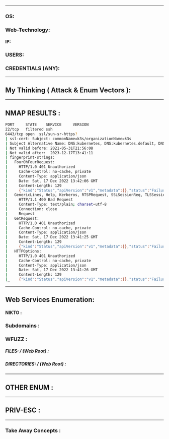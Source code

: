 - - -

### OS: 
### Web-Technology: 


#### IP: 

### USERS:

### CREDENTIALS (ANY):

- - -
## My Thinking  ( Attack & Enum Vectors ): 


- - -
## NMAP RESULTS : 
```sh
PORT     STATE    SERVICE     VERSION
22/tcp   filtered ssh
6443/tcp open  ssl/sun-sr-https?
| ssl-cert: Subject: commonName=k3s/organizationName=k3s
| Subject Alternative Name: DNS:kubernetes, DNS:kubernetes.default, DNS:kubernetes.default.svc.cluster.local, DNS:localhost, IP Address:10.10.130.218, IP Address:10.43.0.1, IP Address:127.0.0.1, IP Address:172.30.18.136, IP Address:192.168.1.244
| Not valid before: 2021-05-31T21:56:08
|_Not valid after:  2023-12-17T13:41:11
| fingerprint-strings: 
|   FourOhFourRequest: 
|     HTTP/1.0 401 Unauthorized
|     Cache-Control: no-cache, private
|     Content-Type: application/json
|     Date: Sat, 17 Dec 2022 13:42:06 GMT
|     Content-Length: 129
|     {"kind":"Status","apiVersion":"v1","metadata":{},"status":"Failure","message":"Unauthorized","reason":"Unauthorized","code":401}
|   GenericLines, Help, Kerberos, RTSPRequest, SSLSessionReq, TLSSessionReq, TerminalServerCookie: 
|     HTTP/1.1 400 Bad Request
|     Content-Type: text/plain; charset=utf-8
|     Connection: close
|     Request
|   GetRequest: 
|     HTTP/1.0 401 Unauthorized
|     Cache-Control: no-cache, private
|     Content-Type: application/json
|     Date: Sat, 17 Dec 2022 13:41:25 GMT
|     Content-Length: 129
|     {"kind":"Status","apiVersion":"v1","metadata":{},"status":"Failure","message":"Unauthorized","reason":"Unauthorized","code":401}
|   HTTPOptions: 
|     HTTP/1.0 401 Unauthorized
|     Cache-Control: no-cache, private
|     Content-Type: application/json
|     Date: Sat, 17 Dec 2022 13:41:26 GMT
|     Content-Length: 129
|_    {"kind":"Status","apiVersion":"v1","metadata":{},"status":"Failure","message":"Unauthorized","reason":"Unauthorized","code":401}
```

- - -
## Web Services Enumeration: 


#### NIKTO : 

### Subdomains : 

### WFUZZ  : 

##### FILES: / (Web Root) :

##### DIRECTORIES: / (Web Root)  : 

- - -
## OTHER ENUM :   



- - -
## PRIV-ESC :    


- - -
### Take Away Concepts : 



